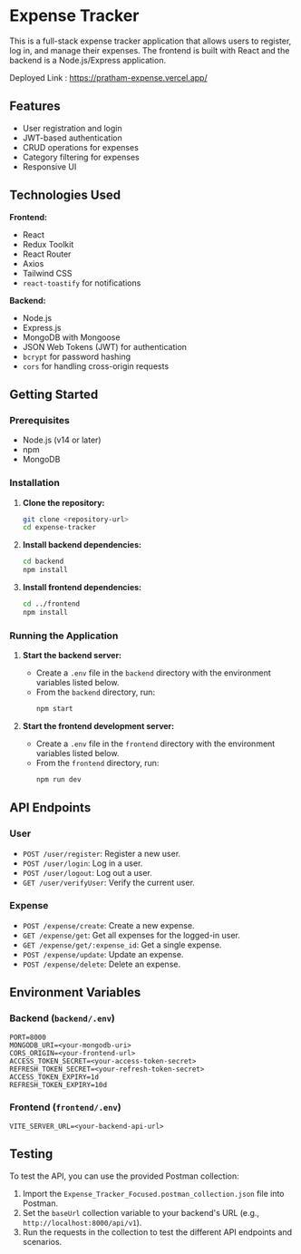 # Expense Tracker

This is a full-stack expense tracker application that allows users to register, log in, and manage their expenses. The frontend is built with React and the backend is a Node.js/Express application.

Deployed Link : https://pratham-expense.vercel.app/

## Features

-    User registration and login
-    JWT-based authentication
-    CRUD operations for expenses
-    Category filtering for expenses
-    Responsive UI

## Technologies Used

**Frontend:**

-    React
-    Redux Toolkit
-    React Router
-    Axios
-    Tailwind CSS
-    `react-toastify` for notifications

**Backend:**

-    Node.js
-    Express.js
-    MongoDB with Mongoose
-    JSON Web Tokens (JWT) for authentication
-    `bcrypt` for password hashing
-    `cors` for handling cross-origin requests

## Getting Started

### Prerequisites

-    Node.js (v14 or later)
-    npm
-    MongoDB

### Installation

1. **Clone the repository:**

     ```sh
     git clone <repository-url>
     cd expense-tracker
     ```

2. **Install backend dependencies:**

     ```sh
     cd backend
     npm install
     ```

3. **Install frontend dependencies:**
     ```sh
     cd ../frontend
     npm install
     ```

### Running the Application

1. **Start the backend server:**

     - Create a `.env` file in the `backend` directory with the environment variables listed below.
     - From the `backend` directory, run:
          ```sh
          npm start
          ```

2. **Start the frontend development server:**
     - Create a `.env` file in the `frontend` directory with the environment variables listed below.
     - From the `frontend` directory, run:
          ```sh
          npm run dev
          ```

## API Endpoints

### User

-    `POST /user/register`: Register a new user.
-    `POST /user/login`: Log in a user.
-    `POST /user/logout`: Log out a user.
-    `GET /user/verifyUser`: Verify the current user.

### Expense

-    `POST /expense/create`: Create a new expense.
-    `GET /expense/get`: Get all expenses for the logged-in user.
-    `GET /expense/get/:expense_id`: Get a single expense.
-    `POST /expense/update`: Update an expense.
-    `POST /expense/delete`: Delete an expense.

## Environment Variables

### Backend (`backend/.env`)

```
PORT=8000
MONGODB_URI=<your-mongodb-uri>
CORS_ORIGIN=<your-frontend-url>
ACCESS_TOKEN_SECRET=<your-access-token-secret>
REFRESH_TOKEN_SECRET=<your-refresh-token-secret>
ACCESS_TOKEN_EXPIRY=1d
REFRESH_TOKEN_EXPIRY=10d
```

### Frontend (`frontend/.env`)

```
VITE_SERVER_URL=<your-backend-api-url>
```

## Testing

To test the API, you can use the provided Postman collection:

1. Import the `Expense_Tracker_Focused.postman_collection.json` file into Postman.
2. Set the `baseUrl` collection variable to your backend's URL (e.g., `http://localhost:8000/api/v1`).
3. Run the requests in the collection to test the different API endpoints and scenarios.
